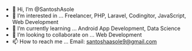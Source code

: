 - 👋 Hi, I’m @SantoshAsole
- 👀 I’m interested in ... Freelancer, PHP, Laravel, Codingitor, JavaScript, Web Development
- 🌱 I’m currently learning ... Android App Development, Data Science
- 💞️ I’m looking to collaborate on ... Web Development
- 📫 How to reach me ... Email: santoshaasole9@gmail.com

<!---
SantoshAsole/SantoshAsole is a ✨ special ✨ repository because its `README.md` (this file) appears on your GitHub profile.
You can click the Preview link to take a look at your changes.
--->
